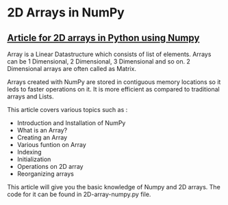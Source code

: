 # 2D Arrays in NumPy

## [Article for 2D arrays in Python using Numpy](https://iq.opengenus.org/2d-array-in-numpy)

Array is a Linear Datastructure which consists of list of elements. Arrays can be 1 Dimensional, 2 Dimensional, 3 Dimensional and so on. 2 Dimensional arrays are often called as Matrix.<br>

Arrays created  with NumPy are stored in contiguous memory locations so it leds to faster operations on it. It is more efficient as compared to traditional arrays and Lists. 

This article covers various topics such as :
* Introduction and Installation of NumPy
* What is an Array?
* Creating an Array
* Various funtion on Array
* Indexing
* Initialization
* Operations on 2D array
* Reorganizing arrays

This article will give you the basic knowledge of Numpy and 2D arrays. The code for it can be found in 2D-array-numpy.py file.
